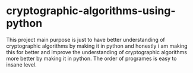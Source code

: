 # cryptographic-algorithms-using-python
This project main purpose is just to have better understanding of cryptographic algorithms by making it in python and honestly i am making this for better and improve the understanding of
cryptographic algorithms more better by making it in python. The order of programes is easy to insane level.
